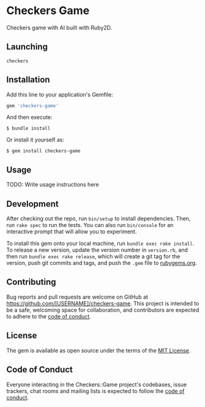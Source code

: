 # Checkers Game

Checkers game with AI built with Ruby2D.

## Launching

```
checkers
```

## Installation

Add this line to your application's Gemfile:

```ruby
gem 'checkers-game'
```

And then execute:

    $ bundle install

Or install it yourself as:

    $ gem install checkers-game

## Usage

TODO: Write usage instructions here

## Development

After checking out the repo, run `bin/setup` to install dependencies. Then, run `rake spec` to run the tests. You can also run `bin/console` for an interactive prompt that will allow you to experiment.

To install this gem onto your local machine, run `bundle exec rake install`. To release a new version, update the version number in `version.rb`, and then run `bundle exec rake release`, which will create a git tag for the version, push git commits and tags, and push the `.gem` file to [rubygems.org](https://rubygems.org).

## Contributing

Bug reports and pull requests are welcome on GitHub at https://github.com/[USERNAME]/checkers-game. This project is intended to be a safe, welcoming space for collaboration, and contributors are expected to adhere to the [code of conduct](https://github.com/[USERNAME]/checkers-game/blob/master/CODE_OF_CONDUCT.md).


## License

The gem is available as open source under the terms of the [MIT License](https://opensource.org/licenses/MIT).

## Code of Conduct

Everyone interacting in the Checkers::Game project's codebases, issue trackers, chat rooms and mailing lists is expected to follow the [code of conduct](https://github.com/[USERNAME]/checkers-game/blob/master/CODE_OF_CONDUCT.md).
